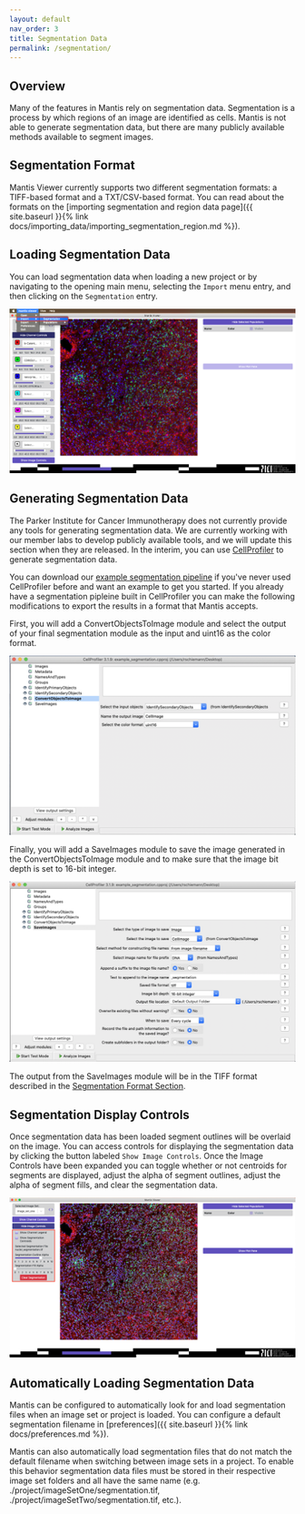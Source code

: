```yaml
---
layout: default
nav_order: 3
title: Segmentation Data
permalink: /segmentation/
---
```


## Overview

Many of the features in Mantis rely on segmentation data. Segmentation is a process by which regions of an image are identified as cells. Mantis is not able to generate segmentation data, but there are many publicly available methods available to segment images.

## Segmentation Format

Mantis Viewer currently supports two different segmentation formats: a TIFF-based format and a TXT/CSV-based format. You can read about the formats on the [importing segmentation and region data page]({{ site.baseurl }}{% link docs/importing_data/importing_segmentation_region.md %}).

## Loading Segmentation Data

You can load segmentation data when loading a new project or by navigating to the opening main menu, selecting the `Import` menu entry, and then clicking on the `Segmentation` entry.

![Segmentation Menu](../assets/images/segmentation_menu.png)


## Generating Segmentation Data

The Parker Institute for Cancer Immunotherapy does not currently provide any tools for generating segmentation data. We are currently working with our member labs to develop publicly available tools, and we will update this section when they are released. In the interim, you can use [CellProfiler](https://cellprofiler.org/) to generate segmentation data.

You can download our [example segmentation pipeline](../assets/files/example_segmentation.cpproj) if you've never used CellProfiler before and want an example to get you started. If you already have a segmentation pipleine built in CellProfiler you can make the following modifications to export the results in a format that Mantis accepts.

First, you will add a ConvertObjectsToImage module and select the output of your final segmentation module as the input and uint16 as the color format.

![Convert Objects](../assets/images/cell_profiler_convert_objects.png)

Finally, you will add a SaveImages module to save the image generated in the ConvertObjectsToImage module and to make sure that the image bit depth is set to 16-bit integer.

![Save Images](../assets/images/cell_profiler_save_images.png)

The output from the SaveImages module will be in the TIFF format described in the [Segmentation Format Section](#segmentation-format).

## Segmentation Display Controls

Once segmentation data has been loaded segment outlines will be overlaid on the image. You can access controls for displaying the segmentation data by clicking the button labeled `Show Image Controls`. Once the Image Controls have been expanded you can toggle whether or not centroids for segments are displayed, adjust the alpha of segment outlines, adjust the alpha of segment fills, and clear the segmentation data.

![Segmentation Controls](../assets/images/segmentation_controls.png)

## Automatically Loading Segmentation Data

Mantis can be configured to automatically look for and load segmentation files when an image set or project is loaded. You can configure a default segmentation filename in [preferences]({{ site.baseurl }}{% link docs/preferences.md %}).

Mantis can also automatically load segmentation files that do not match the default filename when switching between image sets in a project. To enable this behavior segmentation data files must be stored in their respective image set folders and all have the same name (e.g. ./project/imageSetOne/segmentation.tif, ./project/imageSetTwo/segmentation.tif, etc.).